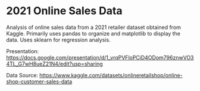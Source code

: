 # 2021 Online Sales Data

Analysis of online sales data from a 2021 retailer dataset obtained from Kaggle. Primarily uses pandas to organize and matplotlib to display the data. Uses sklearn for regression analysis.

Presentation: https://docs.google.com/presentation/d/1_vrqPVFloPCiD4ODom796znwVO34TL_G7wH8ueZ21N4/edit?usp=sharing

Data Source: https://www.kaggle.com/datasets/onlineretailshop/online-shop-customer-sales-data
